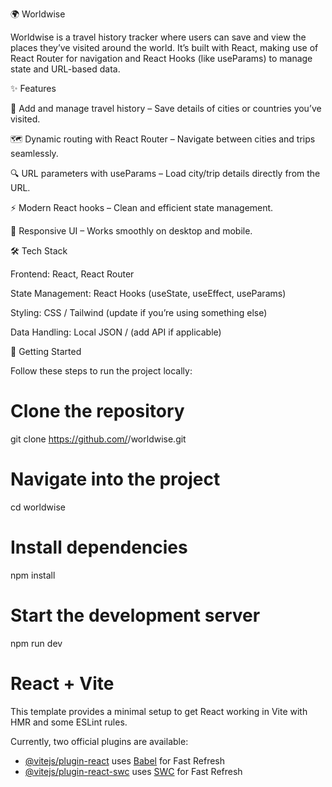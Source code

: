 🌍 Worldwise

Worldwise is a travel history tracker where users can save and view the places they’ve visited around the world.
It’s built with React, making use of React Router for navigation and React Hooks (like useParams) to manage state and URL-based data.

✨ Features

📌 Add and manage travel history – Save details of cities or countries you’ve visited.

🗺️ Dynamic routing with React Router – Navigate between cities and trips seamlessly.

🔍 URL parameters with useParams – Load city/trip details directly from the URL.

⚡ Modern React hooks – Clean and efficient state management.

🎨 Responsive UI – Works smoothly on desktop and mobile.

🛠️ Tech Stack

Frontend: React, React Router

State Management: React Hooks (useState, useEffect, useParams)

Styling: CSS / Tailwind (update if you’re using something else)

Data Handling: Local JSON / (add API if applicable)

🚀 Getting Started

Follow these steps to run the project locally:

# Clone the repository
git clone https://github.com/<your-username>/worldwise.git

# Navigate into the project
cd worldwise

# Install dependencies
npm install

# Start the development server
npm run dev


# React + Vite

This template provides a minimal setup to get React working in Vite with HMR and some ESLint rules.

Currently, two official plugins are available:

- [@vitejs/plugin-react](https://github.com/vitejs/vite-plugin-react/blob/main/packages/plugin-react/README.md) uses [Babel](https://babeljs.io/) for Fast Refresh
- [@vitejs/plugin-react-swc](https://github.com/vitejs/vite-plugin-react-swc) uses [SWC](https://swc.rs/) for Fast Refresh

